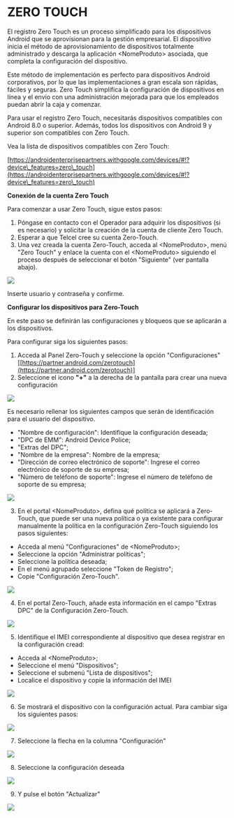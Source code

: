 # ZERO TOUCH

El registro Zero Touch es un proceso simplificado para los dispositivos Android que se aprovisionan para la gestión empresarial. El dispositivo inicia el método de aprovisionamiento de dispositivos totalmente administrado y descarga la aplicación \<NomeProduto> asociada, que completa la configuración del dispositivo.

Este método de implementación es perfecto para dispositivos Android corporativos, por lo que las implementaciones a gran escala son rápidas, fáciles y seguras. Zero Touch simplifica la configuración de dispositivos en línea y el envío con una administración mejorada para que los empleados puedan abrir la caja y comenzar.

Para usar el registro Zero Touch, necesitarás dispositivos compatibles con Android 8.0 o superior. Además, todos los dispositivos con Android 9 y superior son compatibles con Zero Touch.

Vea la lista de dispositivos compatibles con Zero Touch:

[https://androidenterprisepartners.withgoogle.com/devices/#!?device\_features=zero\_touch](https://androidenterprisepartners.withgoogle.com/devices/#!?device\_features=zero\_touch)

**Conexión de la cuenta Zero Touch**

Para comenzar a usar Zero Touch, sigue estos pasos:

1. Póngase en contacto con el Operador para adquirir los dispositivos (si es necesario) y solicitar la creación de la cuenta de cliente Zero Touch.
2. Esperar a que Telcel cree su cuenta Zero-Touch.
3. Una vez creada la cuenta Zero-Touch, acceda al \<NomeProduto>, menú "Zero Touch" y enlace la cuenta con el \<NomeProduto> siguiendo el proceso después de seleccionar el botón "Siguiente" (ver pantalla abajo).

![](<.gitbook/assets/0 (11).png>)

Inserte usuario y contraseña y confirme.

**Configurar los dispositivos para Zero-Touch**

En este paso se definirán las configuraciones y bloqueos que se aplicarán a los dispositivos.

Para configurar siga los siguientes pasos:

1. Acceda al Panel Zero-Touch y seleccione la opción "Configuraciones" \[[https://partner.android.com/zerotouch](https://partner.android.com/zerotouch)]
2. Seleccione el icono **"+"** a la derecha de la pantalla para crear una nueva configuración

![](<.gitbook/assets/1 (11).png>)

Es necesario rellenar los siguientes campos que serán de identificación para el usuario del dispositivo.

* "Nombre de configuración": Identifique la configuración deseada;
* "DPC de EMM": Android Device Police;
* "Extras del DPC";
* "Nombre de la empresa": Nombre de la empresa;
* "Dirección de correo electrónico de soporte": Ingrese el correo electrónico de soporte de su empresa;
* "Número de teléfono de soporte": Ingrese el número de teléfono de soporte de su empresa;

![](<.gitbook/assets/2 (11).png>)

3. En el portal \<NomeProduto>, defina qué política se aplicará a Zero-Touch, que puede ser una nueva política o ya existente para configurar manualmente la política en la configuración Zero-Touch siguiendo los pasos siguientes:

* Acceda al menú "Configuraciones" de \<NomeProduto>;
* Seleccione la opción "Administrar políticas";
* Seleccione la política deseada;
* En el menú agrupado seleccione "Token de Registro";
* Copie "Configuración Zero-Touch".

![](<.gitbook/assets/3 (10).png>)

4. En el portal Zero-Touch, añade esta información en el campo "Extras DPC" de la Configuración Zero-Touch.

![](<.gitbook/assets/4 (10).png>)

5. Identifique el IMEI correspondiente al dispositivo que desea registrar en la configuración cread:

* Acceda al \<NomeProduto>;
* Seleccione el menú "Dispositivos";
* Seleccione el submenú "Lista de dispositivos";
* Localice el dispositivo y copie la información del IMEI

![](<.gitbook/assets/5 (10).png>)

6. Se mostrará el dispositivo con la configuración actual. Para cambiar siga los siguientes pasos:

![](<.gitbook/assets/6 (10).png>)

7. Seleccione la flecha en la columna "Configuración"

![](<.gitbook/assets/7 (8).png>)

8. Seleccione la configuración deseada

![](<.gitbook/assets/8 (8).png>)

9. Y pulse el botón "Actualizar"

![](<.gitbook/assets/9 (8).png>)
